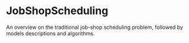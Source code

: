 # JobShopScheduling
An overview on the traditional job-shop scheduling problem, followed by models descriptions and algorithms.
